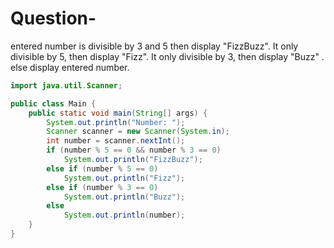 # Question- 
entered number is divisible by 3 and 5 then display "FizzBuzz". It only divisible by 5, then display "Fizz". It only divisible by 3, then display "Buzz" . else display entered number.
``` java
import java.util.Scanner;

public class Main {
    public static void main(String[] args) {
        System.out.println("Number: ");
        Scanner scanner = new Scanner(System.in);
        int number = scanner.nextInt();
        if (number % 5 == 0 && number % 3 == 0)
            System.out.println("FizzBuzz");
        else if (number % 5 == 0)
            System.out.println("Fizz");
        else if (number % 3 == 0)
            System.out.println("Buzz");
        else
            System.out.println(number);
    }
}
```